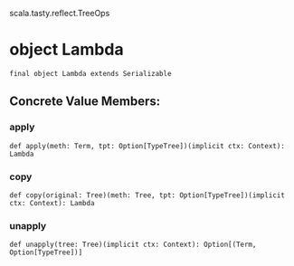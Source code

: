 scala.tasty.reflect.TreeOps
# object Lambda

<pre><code class="language-scala" >final object Lambda extends Serializable</pre></code>
## Concrete Value Members:
### apply
<pre><code class="language-scala" >def apply(meth: Term, tpt: Option[TypeTree])(implicit ctx: Context): Lambda</pre></code>

### copy
<pre><code class="language-scala" >def copy(original: Tree)(meth: Tree, tpt: Option[TypeTree])(implicit ctx: Context): Lambda</pre></code>

### unapply
<pre><code class="language-scala" >def unapply(tree: Tree)(implicit ctx: Context): Option[(Term, Option[TypeTree])]</pre></code>

